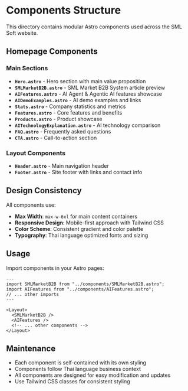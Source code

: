 # Components Structure

This directory contains modular Astro components used across the SML Soft website.

## Homepage Components

### Main Sections
- **`Hero.astro`** - Hero section with main value proposition
- **`SMLMarketB2B.astro`** - SML Market B2B System article preview
- **`AIFeatures.astro`** - AI Agent & Agentic AI features showcase
- **`AIDemoExamples.astro`** - AI demo examples and links
- **`Stats.astro`** - Company statistics and metrics
- **`Features.astro`** - Core features and benefits
- **`Products.astro`** - Product showcase
- **`AITechnologyExplanation.astro`** - AI technology comparison
- **`FAQ.astro`** - Frequently asked questions
- **`CTA.astro`** - Call-to-action section

### Layout Components
- **`Header.astro`** - Main navigation header
- **`Footer.astro`** - Site footer with links and contact info

## Design Consistency

All components use:
- **Max Width**: `max-w-6xl` for main content containers
- **Responsive Design**: Mobile-first approach with Tailwind CSS
- **Color Scheme**: Consistent gradient and color palette
- **Typography**: Thai language optimized fonts and sizing

## Usage

Import components in your Astro pages:

```astro
---
import SMLMarketB2B from "../components/SMLMarketB2B.astro";
import AIFeatures from "../components/AIFeatures.astro";
// ... other imports
---

<Layout>
  <SMLMarketB2B />
  <AIFeatures />
  <!-- ... other components -->
</Layout>
```

## Maintenance

- Each component is self-contained with its own styling
- Components follow Thai language business context
- All components are designed for easy modification and updates
- Use Tailwind CSS classes for consistent styling
